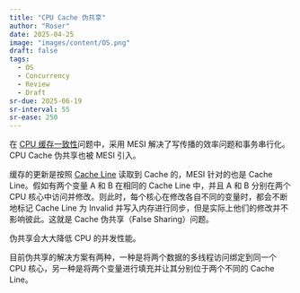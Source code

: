 ```yaml
---
title: "CPU Cache 伪共享"
author: "Roser"
date: 2025-04-25
image: "images/content/OS.png"
draft: false
tags:
  - OS
  - Concurrency
  - Review
  - Draft
sr-due: 2025-06-19
sr-interval: 55
sr-ease: 250
---
```

在 [CPU 缓存一致性](../CPU-缓存)问题中，采用 MESI 解决了写传播的效率问题和事务串行化。CPU Cache 伪共享也被 MESI 引入。

缓存的更新是按照 [Cache Line](../CPU-缓存) 读取到 Cache 的，MESI 针对的也是 Cache Line。假如有两个变量 A 和 B 在相同的 Cache Line 中，并且 A 和 B 分别在两个 CPU 核心中访问并修改。则此时，每个核心在修改各自不同的变量时，都会不断地标记 Cache Line 为 Invalid 并写入内存进行同步，但是实际上他们的修改并不影响彼此。这就是 Cache 伪共享（False Sharing）问题。

伪共享会大大降低 CPU 的并发性能。

目前伪共享的解决方案有两种，一种是将两个数据的多线程访问绑定到同一个 CPU 核心，另一种是将两个变量进行填充并让其分别位于两个不同的 Cache Line。